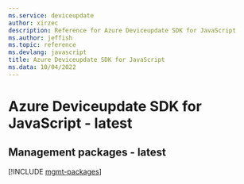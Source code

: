 ```yaml
---
ms.service: deviceupdate
author: xirzec
description: Reference for Azure Deviceupdate SDK for JavaScript
ms.author: jeffish
ms.topic: reference
ms.devlang: javascript
title: Azure Deviceupdate SDK for JavaScript
ms.data: 10/04/2022
---
```

# Azure Deviceupdate SDK for JavaScript - latest

## Management packages - latest
[!INCLUDE [mgmt-packages](deviceupdate-mgmt-index.md)]